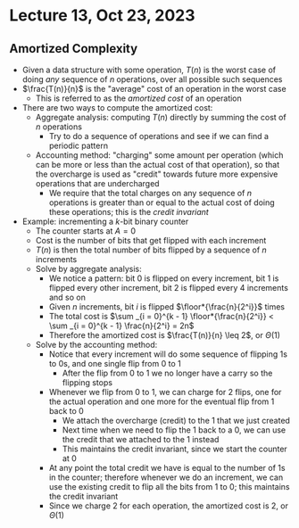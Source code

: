 # Lecture 13, Oct 23, 2023

## Amortized Complexity

* Given a data structure with some operation, $T(n)$ is the worst case of doing *any* sequence of $n$ operations, over all possible such sequences
* $\frac{T(n)}{n}$ is the "average" cost of an operation in the worst case
	* This is referred to as the *amortized cost* of an operation
* There are two ways to compute the amortized cost:
	* Aggregate analysis: computing $T(n)$ directly by summing the cost of $n$ operations
		* Try to do a sequence of operations and see if we can find a periodic pattern
	* Accounting method: "charging" some amount per operation (which can be more or less than the actual cost of that operation), so that the overcharge is used as "credit" towards future more expensive operations that are undercharged
		* We require that the total charges on any sequence of $n$ operations is greater than or equal to the actual cost of doing these operations; this is the *credit invariant*
* Example: incrementing a $k$-bit binary counter
	* The counter starts at $A = 0$
	* Cost is the number of bits that get flipped with each increment
	* $T(n)$ is then the total number of bits flipped by a sequence of $n$ increments
	* Solve by aggregate analysis:
		* We notice a pattern: bit 0 is flipped on every increment, bit 1 is flipped every other increment, bit 2 is flipped every 4 increments and so on
		* Given $n$ increments, bit $i$ is flipped $\floor*{\frac{n}{2^i}}$ times
		* The total cost is $\sum _{i = 0}^{k - 1} \floor*{\frac{n}{2^i}} < \sum _{i = 0}^{k - 1} \frac{n}{2^i} = 2n$
		* Therefore the amortized cost is $\frac{T(n)}{n} \leq 2$, or $\Theta(1)$
	* Solve by the accounting method:
		* Notice that every increment will do some sequence of flipping 1s to 0s, and one single flip from 0 to 1
			* After the flip from 0 to 1 we no longer have a carry so the flipping stops
		* Whenever we flip from 0 to 1, we can charge for 2 flips, one for the actual operation and one more for the eventual flip from 1 back to 0
			* We attach the overcharge (credit) to the 1 that we just created
			* Next time when we need to flip the 1 back to a 0, we can use the credit that we attached to the 1 instead
			* This maintains the credit invariant, since we start the counter at 0
		* At any point the total credit we have is equal to the number of 1s in the counter; therefore whenever we do an increment, we can use the existing credit to flip all the bits from 1 to 0; this maintains the credit invariant
		* Since we charge 2 for each operation, the amortized cost is 2, or $\Theta(1)$

